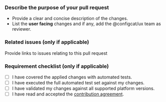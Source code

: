 ### Describe the purpose of your pull request

- Provide a clear and concise description of the changes.
- List the **user facing** changes and if any, add the @configcat/ux team as reviewer.

### Related issues (only if applicable)

Provide links to issues relating to this pull request

### Requirement checklist (only if applicable)

- [ ] I have covered the applied changes with automated tests.
- [ ] I have executed the full automated test set against my changes.
- [ ] I have validated my changes against all supported platform versions.
- [ ] I have read and accepted the [contribution agreement](https://github.com/ecotracker/legal/blob/main/contribution-agreement.md).